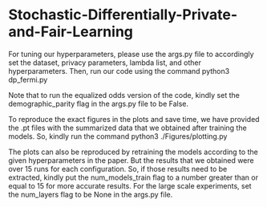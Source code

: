 # Stochastic-Differentially-Private-and-Fair-Learning

For tuning our hyperparameters, please use the args.py file to accordingly set the dataset, privacy parameters, lambda list, and other hyperparameters. Then, run our code using the command
	python3 dp_fermi.py

Note that to run the equalized odds version of the code, kindly set the demographic_parity flag in the args.py file to be False.

To reproduce the exact figures in the plots and save time, we have provided the .pt files with the summarized data that we obtained after training the models. So, kindly run the command 
	python3 ./Figures/plotting.py

The plots can also be reproduced by retraining the models according to the given hyperparameters in the paper. But the results that we obtained were over 15 runs for each configuration. So, if those results need to be extracted, kindly put the num_models_train flag to a number greater than or equal to 15 for more accurate results. For the large scale experiments, set the num_layers flag to be None in the args.py file.
